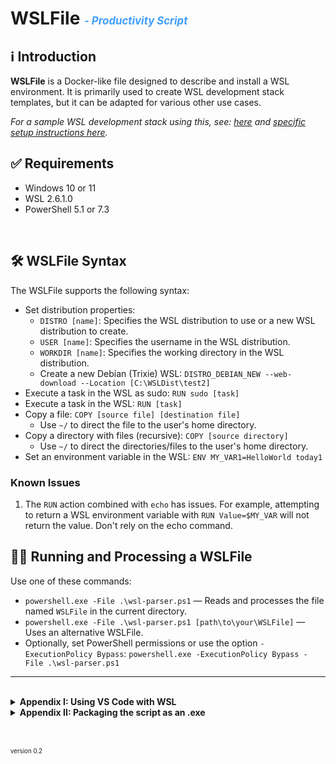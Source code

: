 
# WSLFile  <span style="color: #409EFF; font-size: 0.6em; font-style: italic;"> - Productivity Script</span>

## ℹ️ Introduction

**WSLFile** is a Docker-like file designed to describe and install a WSL environment. It is primarily used to create WSL development stack templates, but it can be adapted for various other use cases.

*For a sample WSL development stack using this, see: [here](https://github.com/NicoJanE/PY-Flask-FastApi-Template-WSL-Stack) and [specific setup instructions here](https://nicojane.github.io/PY-Flask-FastApi-Template-WSL-Stack/Howtos/Setup).*<br>

## ✅ Requirements

- Windows 10 or 11
- WSL 2.6.1.0
- PowerShell 5.1 or 7.3

<br>

## 🛠️ WSLFile Syntax

The WSLFile supports the following syntax:

- Set distribution properties:
  - `DISTRO [name]`: Specifies the WSL distribution to use or a new WSL distribution to create.
  - `USER [name]`: Specifies the username in the WSL distribution.
  - `WORKDIR [name]`: Specifies the working directory in the WSL distribution.
  - Create a new Debian (Trixie) WSL: `DISTRO_DEBIAN_NEW --web-download --Location [C:\WSLDist\test2]`
- Execute a task in the WSL as sudo: `RUN sudo [task]`
- Execute a task in the WSL: `RUN [task]`
- Copy a file: `COPY [source file] [destination file]`
  - Use `~/` to direct the file to the user's home directory.
- Copy a directory with files (recursive): `COPY [source directory]`
  - Use `~/` to direct the directories/files to the user's home directory.
- Set an environment variable in the WSL: `ENV MY_VAR1=HelloWorld today1`

### Known Issues

1. The `RUN` action combined with `echo` has issues. For example, attempting to return a WSL environment variable with `RUN Value=$MY_VAR` will not return the value. Don't rely on the echo command.

## 🏃‍♂️ Running and Processing a WSLFile

Use one of these commands:

- `powershell.exe -File .\wsl-parser.ps1` — Reads and processes the file named `WSLFile` in the current directory.
- `powershell.exe -File .\wsl-parser.ps1 [path\to\your\WSLFile]` — Uses an alternative WSLFile.
- Optionally, set PowerShell permissions or use the option `-ExecutionPolicy Bypass`: `powershell.exe -ExecutionPolicy Bypass -File .\wsl-parser.ps1`

---

<br>

<details>  
  <summary class="clickable-summary">
  <span  class="summary-icon"></span> <!-- Square Symbol -->
  <b>Appendix I: Using VS Code with WSL</b>
  </summary> <!-- On same line is failure -->
  
To use VS Code in combination with WSL (development stack):

**First time**

1. Install VS Code in the host and the Remote WSL extension (Remote - WSL).
2. Ensure only one WSL is running to prevent issues.
3. In Windows VS Code: Press F1 -> 'Remote-WSL: New Window'.
4. Open the WSL folder in the VS Code window.

**For subsequent uses**:

1. Ensure only one WSL is running (check the default WSL!).
2. From the WSL terminal, type: `code .` to open a new VS Code window connected to the WSL.
3. In VS Code: Press F1 -> 'Remote-WSL: New Window'.
4. Open the WSL folder in the VS Code window.

*To set your WSL as default, use: `wsl --set-default [Distr-name]`*

</details>

<details>  
  <summary class="clickable-summary">
  <span  class="summary-icon"></span> <!-- Square Symbol -->
  <b>Appendix II: Packaging the script as an .exe</b>
  </summary> <!-- On same line is failure -->
  

To wrap your .ps1 script into an .exe so that the script can be added to a folder in your PATH and used like any executable file, follow these steps:

1. Install (one time) the ps2exe module by running this from your CLI:  
  `Install-Module -Name ps2exe -Scope CurrentUser`
2. Then run this command against the script file:  
  `ps2exe MyScript.ps1 MyScript.exe`
3. After that, copy `MyScript.exe` to a folder in your PATH and you can use it like any other executable.

</details>

<br><br>
<small><small>version 0.2</small></small>
